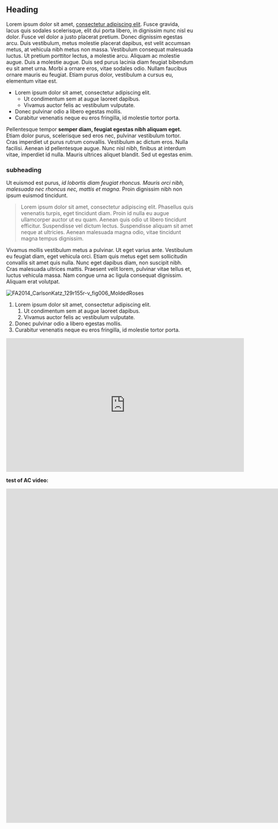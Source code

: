 ## Heading
Lorem ipsum dolor sit amet, [consectetur adipiscing elit](https://makingandknowing.org/). Fusce gravida, lacus quis sodales scelerisque, elit dui porta libero, in dignissim nunc nisl eu dolor. Fusce vel dolor a justo placerat pretium. Donec dignissim egestas arcu. Duis vestibulum, metus molestie placerat dapibus, est velit accumsan metus, at vehicula nibh metus non massa. Vestibulum consequat malesuada luctus. Ut pretium porttitor lectus, a molestie arcu. Aliquam ac molestie augue. Duis a molestie augue. Duis sed purus lacinia diam feugiat bibendum eu sit amet urna. Morbi a ornare eros, vitae sodales odio. Nullam faucibus ornare mauris eu feugiat. Etiam purus dolor, vestibulum a cursus eu, elementum vitae est.

- Lorem ipsum dolor sit amet, consectetur adipiscing elit.
  - Ut condimentum sem at augue laoreet dapibus.
  - Vivamus auctor felis ac vestibulum vulputate.
- Donec pulvinar odio a libero egestas mollis.
- Curabitur venenatis neque eu eros fringilla, id molestie tortor porta.

Pellentesque tempor **semper diam, feugiat egestas nibh aliquam eget.** Etiam dolor purus, scelerisque sed eros nec, pulvinar vestibulum tortor. Cras imperdiet ut purus rutrum convallis. Vestibulum ac dictum eros. Nulla facilisi. Aenean id pellentesque augue. Nunc nisl nibh, finibus at interdum vitae, imperdiet id nulla. Mauris ultrices aliquet blandit. Sed ut egestas enim.

### subheading
Ut euismod est purus, _id lobortis diam feugiat rhoncus. Mauris orci nibh, malesuada nec rhoncus nec, mattis et magna._ Proin dignissim nibh non ipsum euismod tincidunt. 
>Lorem ipsum dolor sit amet, consectetur adipiscing elit. Phasellus quis venenatis turpis, eget tincidunt diam. Proin id nulla eu augue ullamcorper auctor ut eu quam. Aenean quis odio ut libero tincidunt efficitur. Suspendisse vel dictum lectus. Suspendisse aliquam sit amet neque at ultricies. Aenean malesuada magna odio, vitae tincidunt magna tempus dignissim. 

Vivamus mollis vestibulum metus a pulvinar. Ut eget varius ante. Vestibulum eu feugiat diam, eget vehicula orci. Etiam quis metus eget sem sollicitudin convallis sit amet quis nulla. Nunc eget dapibus diam, non suscipit nibh. Cras malesuada ultrices mattis. Praesent velit lorem, pulvinar vitae tellus et, luctus vehicula massa. Nam congue urna ac ligula consequat dignissim. Aliquam erat volutpat.

![FA2014_CarlsonKatz_129r155r-v_fig006_MoldedRoses](https://user-images.githubusercontent.com/14779727/68608029-fa01c880-047f-11ea-96a1-376e4c7144de.jpg)

1. Lorem ipsum dolor sit amet, consectetur adipiscing elit.
   1. Ut condimentum sem at augue laoreet dapibus.
   1. Vivamus auctor felis ac vestibulum vulputate.
2. Donec pulvinar odio a libero egestas mollis.
3. Curabitur venenatis neque eu eros fringilla, id molestie tortor porta.


<iframe src="https://player.vimeo.com/video/358815174" width="640" height="360" frameborder="0" allow="autoplay; fullscreen" allowfullscreen></iframe>

**test of AC video:**

<iframe src="https://academiccommons.columbia.edu/doi/10.7916/d8-s5bf-w581/embed" width="1600" height="900" frameborder="0" allowfullscreen></iframe>
